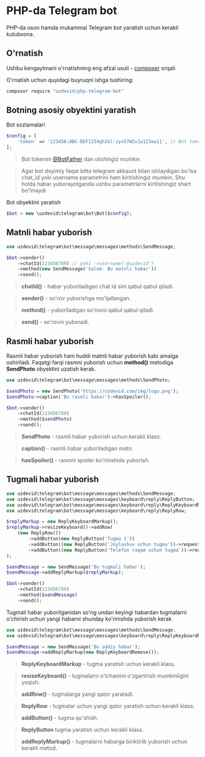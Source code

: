 PHP-da Telegram bot
===================

PHP-da oson hamda mukammal Telegram bot yaratish uchun kerakli kutubxona.

O'rnatish
---------

Ushbu kengaytmani o'rnatishning eng afzal usuli - [composer](http://getcomposer.org/) orqali.

O'rnatish uchun quyidagi buyruqni ishga tushiring:

```bash
composer require "uzdevid/php-telegram-bot"
```

Botning asosiy obyektini yaratish
---------------------------------

Bot sozlamalari

```php
$config = [
    'token' => '123456:ABC-DEF1234ghIkl-zyx57W2v1u123ew11', // Bot tokeni
];
```
> Bot tokenini [@BotFather](https://t.me/BotFather) dan olishingiz mumkin

> Agar bot doyimiy faqat bitta telegram akkaunt bilan ishlaydigan bo'lsa 
> chat_id yoki username parametrini ham kiritishingiz mumkin. 
> Shu holda habar yuborayotganda ushbu parametrlarni kiritishingiz shart bo'lmaydi

Bot obyektini yaratish

```php
$bot = new \uzdevid\telegram\bot\Bot($config);
```

Matnli habar yuborish
-----------------------

```php
use uzdevid\telegram\bot\message\messages\methods\SendMessage;

$bot->sender()
    ->chatId(123456789) // yoki ->username('@uzdevid')
    ->method(new SendMessage('Salom. Bu matnli habar'))
    ->send();
```

> __chatId()__ - habar yuboriladigan chat id sini qabul qabul qiladi.

> __sender()__ - so'rov yuborishga mo'ljallangan.

> __method()__ - yuboriladigan so'rovni qabul qabul qiladi.

> __send()__ - so'rovni yuboradi.

Rasmli habar yuborish
-----------------------

Rasmli habar yuborish ham huddi matnli habar yuborish kabi amalga oshiriladi. Faqatgi farqi rasmni yuborish uchun __method()__ metodiga __SendPhoto__ obyektini uzatish kerak.

```php
use uzdevid\telegram\bot\message\messages\methods\SendPhoto;

$sendPhoto = new SendPhoto('https://uzdevid.com/img/logo.png');
$sendPhoto->caption('Bu rasmli habar')->hasSpoiler();

$bot->sender()
    ->chatId(123456789)
    ->method($sendPhoto)
    ->send();
```

> __SendPhoto__ - rasmli habar yuborish uchun kerakli klass.

> __caption()__ - rasmli habar yuboriladigan matn.

> __hasSpoiler()__ - rasmni spoiler ko'rinishida yuborish.

Tugmali habar yuborish
-----------------------

```php
use uzdevid\telegram\bot\message\messages\methods\SendMessage;
use uzdevid\telegram\bot\message\messages\keyboard\reply\ReplyButton;
use uzdevid\telegram\bot\message\messages\keyboard\reply\ReplyKeyboardMarkup;
use uzdevid\telegram\bot\message\messages\keyboard\reply\ReplyRow;

$replyMarkup = new ReplyKeyboardMarkup();
$replyMarkup->resizeKeyboard()->addRow(
    (new ReplyRow())
        ->addButton(new ReplyButton('Tugma 1'))
        ->addButton((new ReplyButton('Joylashuv uchun tugma'))->requestLocation())
        ->addButton((new ReplyButton('Telefon raqam uchun tugma'))->requestContact())
);

$sendMessage = new SendMessage('Bu tugmali habar');
$sendMessage->addReplyMarkup($replyMarkup);

$bot->sender()
    ->chatId(123456789)
    ->method($sendMessage)
    ->send();
```

Tugmali habar yuborilganidan so'ng undan keyingi habardan tugmalarni 
o'chirish uchun yangi habarni shunday ko'rinishda yuborish kerak

```php
use uzdevid\telegram\bot\message\messages\methods\SendMessage;
use uzdevid\telegram\bot\message\messages\keyboard\reply\ReplyKeyboardRemove;

$sendMessage = new SendMessage('Bu oddiy habar');
$sendMessage->addReplyMarkup(new ReplyKeyboardRemove());
```

> __ReplyKeyboardMarkup__ - tugma yaratish uchun kerakli klass.

> __resizeKeyboard()__ - tugmalarni o'lchamini o'zgartirish mumkinligini yoqish.

> __addRow()__ - tugmalarga yangi qator yaratadi.

> __ReplyRow__ - tugmalar uchun yangi qator yaratish uchun kerakli klass.

> __addButton()__ - tugma qo'shish.

>__ReplyButton__ tugma yaratish uchun kerakli klass.

> __addReplyMarkup()__ - tugmalarni habarga biriktirib yuborish uchun kerakli metod.

